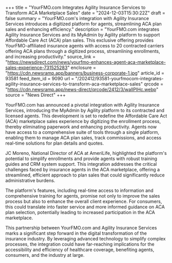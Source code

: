 +++
title = "YourFMO.com Integrates Agility Insurance Services to Transform ACA Marketplace Sales"
date = "2024-12-03T15:30:22Z"
draft = false
summary = "YourFMO.com's integration with Agility Insurance Services introduces a digitized platform for agents, streamlining ACA plan sales and enhancing efficiency."
description = "YourFMO.com integrates Agility Insurance Services and its MyAdmin by Agility platform to support Affordable Care Act (ACA) plan sales. This exclusive offering provides YourFMO-affiliated insurance agents with access to 20 contracted carriers offering ACA plans through a digitized process, streamlining enrollments, and increasing productivity."
source_link = "https://newsdirect.com/news/yourfmo-enhances-agent-aca-marketplace-sales-experience-731525283"
enclosure = "https://cdn.newsramp.app/banners/business-corporate-1.jpg"
article_id = 93581
feed_item_id = 9090
url = "/202412/93581-yourfmocom-integrates-agility-insurance-services-to-transform-aca-marketplace-sales"
qrcode = "https://cdn.newsramp.app/news-direct/qrcode/2412/3/wallPIHc.webp"
source = "News Direct"
+++

<p>YourFMO.com has announced a pivotal integration with Agility Insurance Services, introducing the MyAdmin by Agility platform to its contracted and licensed agents. This development is set to redefine the Affordable Care Act (ACA) marketplace sales experience by digitizing the enrollment process, thereby eliminating paperwork and enhancing productivity. Agents now have access to a comprehensive suite of tools through a single platform, enabling them to manage ACA plan sales, track commissions, and access real-time solutions for plan details and quotes.</p><p>JC Moreno, National Director of ACA at AmeriLife, highlighted the platform's potential to simplify enrollments and provide agents with robust training guides and CRM system support. This integration addresses the critical challenges faced by insurance agents in the ACA marketplace, offering a streamlined, efficient approach to plan sales that could significantly reduce administrative burdens.</p><p>The platform's features, including real-time access to information and comprehensive training for agents, promise not only to improve the sales process but also to enhance the overall client experience. For consumers, this could translate into faster service and more informed guidance on ACA plan selection, potentially leading to increased participation in the ACA marketplace.</p><p>This partnership between YourFMO.com and Agility Insurance Services marks a significant step forward in the digital transformation of the insurance industry. By leveraging advanced technology to simplify complex processes, the integration could have far-reaching implications for the accessibility and efficiency of healthcare coverage, benefiting agents, consumers, and the industry at large.</p>